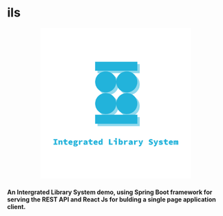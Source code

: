 # ils
<p align="center">
 <img src="src/main/resources/ils-client/src/components/mainLayout/logo_transparent.png" width="350" title="ILS"> </p>
 <h4>An Intergrated Library System demo, using Spring Boot framework for serving the REST API and React Js for bulding a single page application client. </h4>
